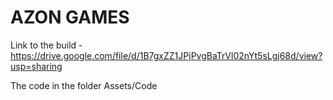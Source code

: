 # AZON GAMES
Link to the build - https://drive.google.com/file/d/1B7gxZZ1JPjPvgBaTrVl02nYt5sLgj68d/view?usp=sharing

The code in the folder Assets/Code
